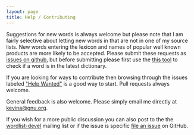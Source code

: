 ```yaml
---
layout: page
title: Help / Contributing
---
```


Suggestions for new words is always welcome but please note that I am
fairly selective about letting new words in that are not in one of my
source lists.  New words entering the lexicon and names of popular
well known products are more likely to be accepted.
Please submit these requests as [issues on
github](https://github.com/en-wl/wordlist/issues), but before
submitting please first use the [this 
tool](http://app.aspell.net/lookup) to check if a word is in the
latest dictionary.

If you are looking for ways to contribute then browsing through the
issues labeled ["Help
Wanted"](https://github.com/en-wl/wordlist/labels/help%20wanted) is a
good way to start.  Pull requests always welcome.

General feedback is also welcome.  Please simply email me directly at
<kevina@gnu.org>.

If you wish for a more public discussion you can also post to the the
<a
href="http://lists.sourceforge.net/mailman/listinfo/wordlist-devel">wordlist-devel</a>
mailing list or if the issue is specific [file an issue](https://github.com/en-wl/wordlist/issues) on GitHub.
